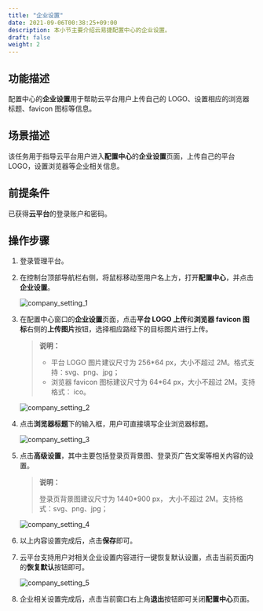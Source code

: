 ```yaml
---
title: "企业设置"
date: 2021-09-06T00:38:25+09:00
description: 本小节主要介绍云易捷配置中心的企业设置。
draft: false
weight: 2
---
```


## 功能描述

配置中心的**企业设置**用于帮助云平台用户上传自己的 LOGO、设置相应的浏览器标题、favicon 图标等信息。

## 场景描述

该任务用于指导云平台用户进入**配置中心**的**企业设置**页面，上传自己的平台 LOGO，设置浏览器等企业相关信息。


## 前提条件

已获得**云平台**的登录账户和密码。 

## 操作步骤

1. 登录管理平台。

2. 在控制台顶部导航栏右侧，将鼠标移动至用户名上方，打开**配置中心**，并点击**企业设置**。

   ![company_setting_1](../_images/company_setting_1.png)

3. 在配置中心窗口的**企业设置**页面，点击**平台 LOGO 上传**和**浏览器 favicon 图标**右侧的**上传图片**按钮，选择相应路经下的目标图片进行上传。
   
   >**说明：**
   > 
   > * 平台 LOGO 图片建议尺寸为 256*64 px，大小不超过 2M。格式支持：svg、png、jpg；
   > * 浏览器 favicon 图标建议尺寸为 64*64 px，大小不超过 2M。支持格式： ico。

   ![company_setting_2](../_images/company_setting_2.png)

4.  点击**浏览器标题**下的输入框，用户可直接填写企业浏览器标题。

    ![company_setting_3](../_images/company_setting_3.png)

5. 点击**高级设置**，其中主要包括登录页背景图、登录页广告文案等相关内容的设置。

   >**说明：**
   > 
   > 登录页背景图建议尺寸为 1440*900 px， 大小不超过 2M。支持格式：svg、png、jpg；

    ![company_setting_4](../_images/company_setting_4.png)

6. 以上内容设置完成后，点击**保存**即可。

7. 云平台支持用户对相关企业设置内容进行一键恢复默认设置，点击当前页面内的**恢复默认**按钮即可。

    ![company_setting_5](../_images/company_setting_5.png)

8. 企业相关设置完成后，点击当前窗口右上角**退出**按钮即可关闭**配置中心**页面。

